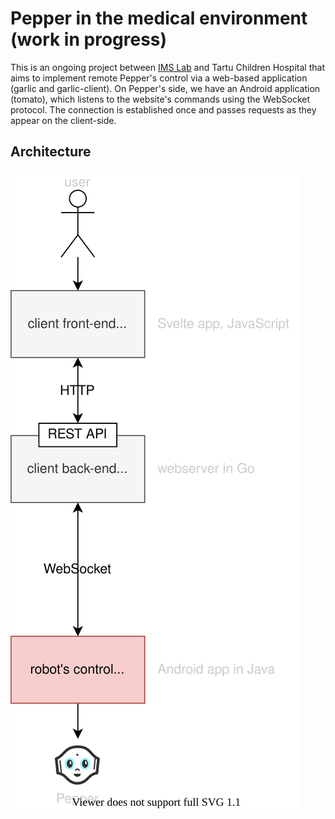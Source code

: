 # Pepper in the medical environment (work in progress)

This is an ongoing project between [IMS Lab](https://ims.ut.ee/Intelligent_Materials%2BSystems) and Tartu Children Hospital that aims to implement remote Pepper's control via a web-based application (garlic and garlic-client). On Pepper's side, we have an Android application (tomato), which listens to the website's commands using the WebSocket protocol. The connection is established once and passes requests as they appear on the client-side.

## Architecture

![](pepper-architecture.svg)

